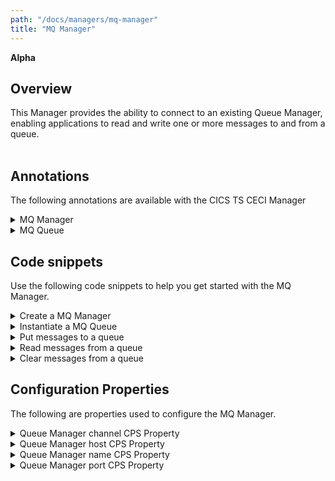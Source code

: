 ```yaml
---
path: "/docs/managers/mq-manager"
title: "MQ Manager"
---
```


**Alpha**

## Overview
This Manager provides the ability to connect to an existing Queue Manager, enabling applications to read and write one or more messages to and from a queue. <br><br> 


## Annotations

The following annotations are available with the CICS TS CECI Manager
<details>
<summary>MQ Manager</summary>

| Annotation: |MQ Manager |
| --------------------------------------- | :------------------------------------- |
| Name: | @QueueManager |
| Description: | The <code>@QueueManager</code> annotation represents the name of the MQ Queue Manager |
| Syntax: | @QueueManager<br> public IMessageQueueManager qmgr;<br> |
| Notes: | The <code>IMessageQueueManager</code> interface enables connection to the MQ Queue Manager.  |
</details>

<details>
<summary>MQ Queue</summary>

| Annotation: |MQ Queue |
| --------------------------------------- | :------------------------------------- |
| Name: | @Queue |
| Description: | The <code>@Queue</code> annotation represents the name of the MQ Queue |
| Syntax: | @Queue<br> public IMessageQueue queue;<br> |
| Notes: | The <code>IMessageQueue</code> interface enables the test to put the provided messages onto the queue and retrieve messages from the queue. |
</details>



## Code snippets

Use the following code snippets to help you get started with the MQ Manager.
 
<details><summary>Create a MQ Manager</summary>

The following snippet shows the code that is required to create an instance of a MQ Manager:

```java
@QueueManager
public IMessageQueueManager qmgr;
```
</details>

<details><summary>Instantiate a MQ Queue</summary>

The following snippet shows the code that is required to instantiate a MQ Queue:

```java
@Queue(archive = "true", name = "GALASA.INPUT.QUEUE")
public IMessageQueue queue;
```

You can just as simply instantiate multiple MQ Queues:

```java
@Queue(archive = "true", name = "GALASA.INPUT.QUEUE")
public IMessageQueue queue;
	
@Queue(archive = "false", name = "GALASA.INPUT.QUEUE2")
public IMessageQueue queue2;
	
@Queue(tag = "NEWQUEUE")
public IMessageQueue queue3;
```
</details>

<details><summary>Put messages to a queue</summary>

The following snippet shows the code required to put a message on a queue:

```java
TextMessage tm = qmgr.createTextMessage(testData);
queue.sendMessage(tm);
```
</details>

<details><summary>Read messages from a queue</summary>

The following snippet shows the code required to read a message from a queue:

```java
Message m = queue.getMessage();
String response = m.getBody(String.class);
```
</details>

<details><summary>Clear messages from a queue</summary>

The following snippet shows the code required to clear messages from a queue:

```java
queue.clearQueue();
Message m = queue.getMessageNoWait();
```
</details>

## Configuration Properties

The following are properties used to configure the MQ Manager.
 
<details>
<summary>Queue Manager channel CPS Property</summary>

| Property: | Queue Manager channel CPS Property |
| --------------------------------------- | :------------------------------------- |
| Name: | mq.server.[tag].channel |
| Description: | The channel for the specified tag |
| Required:  | Yes |
| Default value: | None |
| Valid values: |  |
| Examples: | <code>mq.server.[tag].channel=DEV.APP.SVRCONN</code> |

</details>
 
<details>
<summary>Queue Manager host CPS Property</summary>

| Property: | Queue Manager host CPS Property |
| --------------------------------------- | :------------------------------------- |
| Name: | mq.server.[tag].host |
| Description: | The host for the specified tag |
| Required:  | Yes |
| Default value: | None |
| Valid values: |  |
| Examples: | <code>mq.server.[tag].host=127.0.0.1</code> |

</details>
 
<details>
<summary>Queue Manager name CPS Property</summary>

| Property: | Queue Manager name CPS Property |
| --------------------------------------- | :------------------------------------- |
| Name: | mq.server.[tag].name |
| Description: | The queue manager name for the specified tag |
| Required:  | Yes |
| Default value: | None |
| Valid values: |  |
| Examples: | <code>mq.server.[tag].name=QM1</code> |

</details>

<details>
<summary>Queue Manager port CPS Property</summary>

| Property: | Queue Manager port CPS Property |
| --------------------------------------- | :------------------------------------- |
| Name: | mq.server.[tag].port |
| Description: | The queue manager port for the specified tag |
| Required:  | Yes |
| Default value: | None |
| Valid values: |  |
| Examples: | <code>mq.server.[tag].port=1414</code> |

</details>
